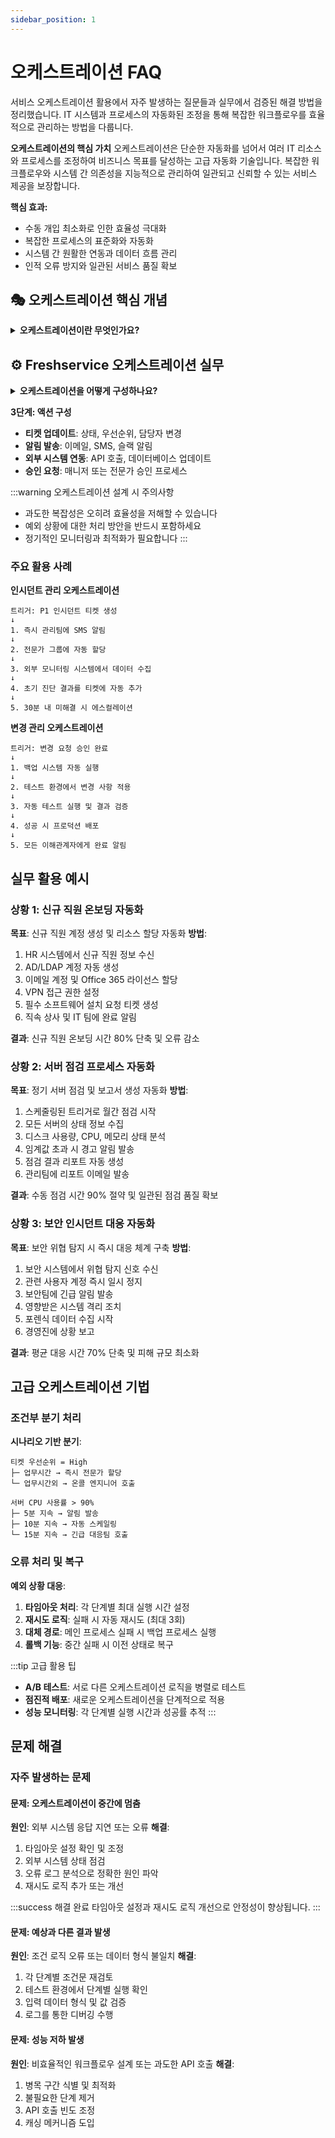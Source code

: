 ```yaml
---
sidebar_position: 1
---
```


# 오케스트레이션 FAQ

서비스 오케스트레이션 활용에서 자주 발생하는 질문들과 실무에서 검증된 해결 방법을 정리했습니다. IT 시스템과 프로세스의 자동화된 조정을 통해 복잡한 워크플로우를 효율적으로 관리하는 방법을 다룹니다.

**오케스트레이션의 핵심 가치**
오케스트레이션은 단순한 자동화를 넘어서 여러 IT 리소스와 프로세스를 조정하여 비즈니스 목표를 달성하는 고급 자동화 기술입니다. 복잡한 워크플로우와 시스템 간 의존성을 지능적으로 관리하여 일관되고 신뢰할 수 있는 서비스 제공을 보장합니다.

**핵심 효과:**
- 수동 개입 최소화로 인한 효율성 극대화  
- 복잡한 프로세스의 표준화와 자동화
- 시스템 간 원활한 연동과 데이터 흐름 관리
- 인적 오류 방지와 일관된 서비스 품질 확보

## 🎭 오케스트레이션 핵심 개념

<details>
<summary><strong>오케스트레이션이란 무엇인가요?</strong></summary>

**답변:** IT 환경에서 여러 개별 작업들을 지능적으로 조정하고 관리하여 하나의 통합된 워크플로우로 실행하는 고급 프로세스입니다. 마치 오케스트라 지휘자가 다양한 악기들을 조화롭게 연주시키듯, 다양한 IT 시스템과 프로세스를 조율합니다.

**핵심 구성 요소:**
- **자동화**: 반복적이고 정형화된 작업의 자동 실행
- **조정**: 여러 시스템 간의 상호작용과 데이터 흐름 관리  
- **워크플로우**: 비즈니스 프로세스에 따른 논리적 작업 순서
- **의존성 관리**: 작업 간의 선후 관계와 조건부 실행 처리

**자동화 vs. 오케스트레이션**

| 구분 | 자동화 (Automation) | 오케스트레이션 (Orchestration) |
|------|---------------------|--------------------------------|
| **범위** | 단일 작업/프로세스 | 다중 시스템 및 프로세스 통합 |
| **복잡성** | 단순 if-then 로직 | 복잡한 조건부 워크플로우 |
| **조정** | 개별적 독립 실행 | 통합적 조정 및 상호 의존 관리 |
| **예시** | 티켓 자동 할당 | 전체 인시던트 해결 프로세스 |

**실무 예시:**
- **단순 자동화**: 새 티켓 생성 시 자동 우선순위 설정
- **오케스트레이션**: 보안 인시던트 발생 → 자동 격리 → 관련팀 알림 → 승인 → 복구 → 사후 분석

</details>

## ⚙️ Freshservice 오케스트레이션 실무

<details>
<summary><strong>오케스트레이션을 어떻게 구성하나요?</strong></summary>

**체계적인 구축 프로세스:**

**1️⃣ 워크플로우 설계**
- **현황 분석**: 기존 수동 프로세스와 비효율 구간 식별
- **작업 분해**: 복잡한 프로세스를 단위 작업으로 세분화
- **의존성 매핑**: 작업 간의 선후 관계와 조건 정의
- **승인 포인트**: 필수 승인 단계와 승인자 지정

**2️⃣ 기술적 구현**
1. **Admin** > **Workflow Automator**에서 **New Orchestration** 생성
2. **트리거 설정**: 오케스트레이션 시작 조건 정의
3. **액션 체인**: 순차적/병렬적 작업 흐름 구성
4. **조건부 분기**: 상황에 따른 다른 경로 설정
5. **에러 핸들링**: 실패 시 대응 방안 및 롤백 절차

**3️⃣ 테스트 및 최적화**
- **샌드박스 테스트**: 운영 영향 없는 환경에서 검증
- **단계별 검증**: 각 액션의 정확한 동작 확인
- **성능 모니터링**: 실행 시간과 리소스 사용량 분석
- **예외 시나리오**: 다양한 오류 상황에 대한 대응 테스트

**실무 성공 팁:**
- 처음엔 단순한 워크플로우부터 시작하여 점진적 확장
- 각 단계마다 로깅과 알림을 설정하여 추적 가능성 확보
- 정기적인 성능 리뷰를 통한 지속적 개선

</details>

**3단계: 액션 구성**
- **티켓 업데이트**: 상태, 우선순위, 담당자 변경
- **알림 발송**: 이메일, SMS, 슬랙 알림
- **외부 시스템 연동**: API 호출, 데이터베이스 업데이트
- **승인 요청**: 매니저 또는 전문가 승인 프로세스

:::warning 오케스트레이션 설계 시 주의사항
- 과도한 복잡성은 오히려 효율성을 저해할 수 있습니다
- 예외 상황에 대한 처리 방안을 반드시 포함하세요
- 정기적인 모니터링과 최적화가 필요합니다
:::

### 주요 활용 사례

**인시던트 관리 오케스트레이션**
```
트리거: P1 인시던트 티켓 생성
↓
1. 즉시 관리팀에 SMS 알림
↓
2. 전문가 그룹에 자동 할당
↓
3. 외부 모니터링 시스템에서 데이터 수집
↓
4. 초기 진단 결과를 티켓에 자동 추가
↓
5. 30분 내 미해결 시 에스컬레이션
```

**변경 관리 오케스트레이션**
```
트리거: 변경 요청 승인 완료
↓
1. 백업 시스템 자동 실행
↓
2. 테스트 환경에서 변경 사항 적용
↓
3. 자동 테스트 실행 및 결과 검증
↓
4. 성공 시 프로덕션 배포
↓
5. 모든 이해관계자에게 완료 알림
```

## 실무 활용 예시

### 상황 1: 신규 직원 온보딩 자동화
**목표**: 신규 직원 계정 생성 및 리소스 할당 자동화
**방법**:
1. HR 시스템에서 신규 직원 정보 수신
2. AD/LDAP 계정 자동 생성
3. 이메일 계정 및 Office 365 라이선스 할당
4. VPN 접근 권한 설정
5. 필수 소프트웨어 설치 요청 티켓 생성
6. 직속 상사 및 IT 팀에 완료 알림

**결과**: 신규 직원 온보딩 시간 80% 단축 및 오류 감소

### 상황 2: 서버 점검 프로세스 자동화
**목표**: 정기 서버 점검 및 보고서 생성 자동화
**방법**:
1. 스케줄링된 트리거로 월간 점검 시작
2. 모든 서버의 상태 정보 수집
3. 디스크 사용량, CPU, 메모리 상태 분석
4. 임계값 초과 시 경고 알림 발송
5. 점검 결과 리포트 자동 생성
6. 관리팀에 리포트 이메일 발송

**결과**: 수동 점검 시간 90% 절약 및 일관된 점검 품질 확보

### 상황 3: 보안 인시던트 대응 자동화
**목표**: 보안 위협 탐지 시 즉시 대응 체계 구축
**방법**:
1. 보안 시스템에서 위협 탐지 신호 수신
2. 관련 사용자 계정 즉시 일시 정지
3. 보안팀에 긴급 알림 발송
4. 영향받은 시스템 격리 조치
5. 포렌식 데이터 수집 시작
6. 경영진에 상황 보고

**결과**: 평균 대응 시간 70% 단축 및 피해 규모 최소화

## 고급 오케스트레이션 기법

### 조건부 분기 처리

**시나리오 기반 분기**:
```
티켓 우선순위 = High
├─ 업무시간 → 즉시 전문가 할당
└─ 업무시간외 → 온콜 엔지니어 호출

서버 CPU 사용률 > 90%
├─ 5분 지속 → 알림 발송
├─ 10분 지속 → 자동 스케일링
└─ 15분 지속 → 긴급 대응팀 호출
```

### 오류 처리 및 복구

**예외 상황 대응**:
1. **타임아웃 처리**: 각 단계별 최대 실행 시간 설정
2. **재시도 로직**: 실패 시 자동 재시도 (최대 3회)
3. **대체 경로**: 메인 프로세스 실패 시 백업 프로세스 실행
4. **롤백 기능**: 중간 실패 시 이전 상태로 복구

:::tip 고급 활용 팁
- **A/B 테스트**: 서로 다른 오케스트레이션 로직을 병렬로 테스트
- **점진적 배포**: 새로운 오케스트레이션을 단계적으로 적용
- **성능 모니터링**: 각 단계별 실행 시간과 성공률 추적
:::

## 문제 해결

### 자주 발생하는 문제

#### 문제: 오케스트레이션이 중간에 멈춤
**원인**: 외부 시스템 응답 지연 또는 오류
**해결**:
1. 타임아웃 설정 확인 및 조정
2. 외부 시스템 상태 점검
3. 오류 로그 분석으로 정확한 원인 파악
4. 재시도 로직 추가 또는 개선

:::success 해결 완료
타임아웃 설정과 재시도 로직 개선으로 안정성이 향상됩니다.
:::

#### 문제: 예상과 다른 결과 발생
**원인**: 조건 로직 오류 또는 데이터 형식 불일치
**해결**:
1. 각 단계별 조건문 재검토
2. 테스트 환경에서 단계별 실행 확인
3. 입력 데이터 형식 및 값 검증
4. 로그를 통한 디버깅 수행

#### 문제: 성능 저하 발생
**원인**: 비효율적인 워크플로우 설계 또는 과도한 API 호출
**해결**:
1. 병목 구간 식별 및 최적화
2. 불필요한 단계 제거
3. API 호출 빈도 조정
4. 캐싱 메커니즘 도입
